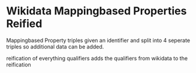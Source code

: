 # Wikidata Mappingbased Properties Reified
Mappingbased Property triples given an identifier and split into 4 seperate triples so additional data can be added.

reification of everything
qualifiers adds the qualifiers from wikidata to the reification


